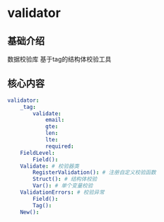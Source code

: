 # validator

## 基础介绍

数据校验库
基于tag的结构体校验工具


## 核心内容
```yaml
validator:
    _tag:
        validate:
            email:
            gte:
            len:
            lte:
            required:
    FieldLevel:
        Field():
    Validate: # 校验器类
        RegisterValidation(): # 注册自定义校验函数
        Struct(): # 结构体校验
        Var(): # 单个变量校验
    ValidationErrors: # 校验异常
        Field():
        Tag():
    New():
```